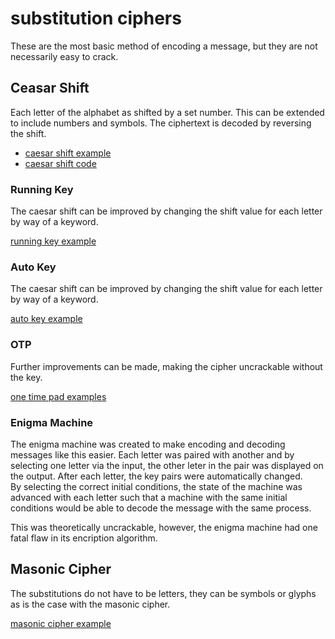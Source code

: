 # substitution ciphers
These are the most basic method of encoding a message, but they are not
necessarily easy to crack.

## Ceasar Shift
Each letter of the alphabet as shifted by a set number. This can be extended to
include numbers and symbols. The ciphertext is decoded by reversing the shift.

- [caesar shift example](caesar.md)
- [caesar shift code][caesar code]

### Running Key
The caesar shift can be improved by changing the shift value for each letter by
way of a keyword.

[running key example](running.md)

### Auto Key
The caesar shift can be improved by changing the shift value for each letter by
way of a keyword.

[auto key example](auto.md)

### OTP
Further improvements can be made, making the cipher uncrackable without the key.

[one time pad examples](otp.md)

### Enigma Machine
The enigma machine was created to make encoding and decoding messages like this
easier. Each letter was paired with another and by selecting one letter via the
input, the other leter in the pair was displayed on the output. After each
letter, the key pairs were automatically changed.  
By selecting the correct initial conditions, the state of the machine was
advanced with each letter such that a machine with the same initial conditions
would be able to decode the message with the same process.

This was theoretically uncrackable, however, the enigma machine had one fatal
flaw in its encription algorithm.

<!-- [enigma machine info](enigma.md) -->

## Masonic Cipher
The substitutions do not have to be letters, they can be symbols or glyphs as
is the case with the masonic cipher.

[masonic cipher example](masonic.md)


[caesar code]: <https://github.com/qtechdev/qcaesar>
